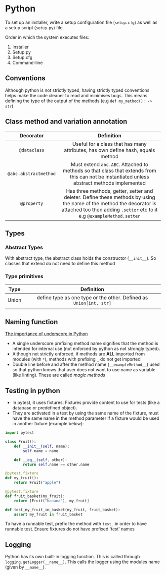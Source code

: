 # Python

To set up an installer, write a setup configuration file (`setup.cfg`) as well as a setup script (`setup.py`) file.

Order in which the system executes files: 

1. Installer 
2. Setup.py 
3. Setup.cfg 
4. Command-line

## Conventions

Although python is not strictly typed, having strictly typed conventions helps make the code cleaner to read and minimises
bugs. This means defining the type of the output of the methods (e.g `def my_method(): -> str`)

## Class method and variation annotation

|Decorator|Definition|
|:--------:|:--------:|
|`@dataclass`| Useful for a class that has many attributes, has own define hash, equals method|
|`@abc.abstractmethod`| Must extend `abc.ABC`. Attached to methods so that class that extends from this can not be instantiated unless abstract methods implemented|
|`@property`| Has three methods, getter, setter and deleter. Define these methods by using the name of the method the decorator is attached too then adding `.setter` etc to it e.g `@exampleMethod.setter`|

## Types

### Abstract Types

With abstract type, the abstract class holds the constructor (`__init__`). So classes that extend do not need to define this method

### Type primitives

|Type|Definition|
|:--------:|:--------:|
|Union| define type as one type or the other. Defined as `Union[int, str]`|
|||

## Naming function
[The importance of underscore in Python](https://www.datacamp.com/community/tutorials/role-underscore-python)

- A single underscore prefixing method name signifies that the method is intended for internal use (not enforced by python
as not strongly typed).
- Although not strictly enforced, if methods are **ALL** imported from modules (with `*`), methods with prefixing `_` do not get imported
- Double line before and after the method name (`__exampleMethod__`) used so that python knows that user does not want to use
name as variable (like linting). These are called *magic methods*

## Testing in python

- In pytest, it uses fixtures. Fixtures provide content to use for tests (like a database or predefined object). 
- They are activated in a test by using the same name of the fixture, must have the same name in the method parameter if 
a fixture would be used in another fixture (example below):

```python
import pytest

class Fruit():
    def __init__(self, name):
        self.name = name

    def __eq__(self, other):
        return self.name == other.name

@pytest.fixture
def my_fruit():
    return Fruit("apple")

@pytest.fixture
def fruit_basket(my_fruit):
    return [Fruit("banana"), my_fruit]

def test_my_fruit_in_basket(my_fruit, fruit_basket):
    assert my_fruit in fruit_basket
```

To have a runnable test, prefix the method with `test_` in order to have runnable test. Ensure fixtures do not have prefixed
'test' names

## Logging

Python has its own built-in logging function. This is called through `logging.getLogger(__name__)`. This calls the logger
using the modules name (given by `__name__`).


